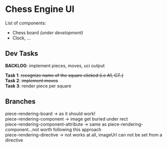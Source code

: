# Chess Engine UI

List of components:
* Chess board *(under development)*
* Clock, ...

## Dev Tasks

**BACKLOG**: implement pieces, moves, uci output

**Task 1**: ~~recognize name of the square clicked (i.e A1, C7..)~~<br>
**Task 2**: ~~implement moves~~<br>
**Task 3**: render piece per square

## Branches
piece-rendering-board -> as it should work!<br>
piece-rendering-component -> image get buried under rect<br>
piece-rendering-component-attribute -> same as piece-rendering-component...not worth following this approach<br>
piece-rendering-directive -> not works at all, imageUrl can not be set from a directive<br>